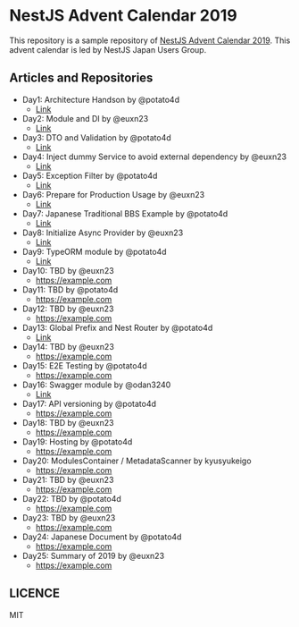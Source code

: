 # NestJS Advent Calendar 2019

This repository is a sample repository of [NestJS Advent Calendar 2019](https://qiita.com/advent-calendar/2019/nestjs).
This advent calendar is led by NestJS Japan Users Group.

## Articles and Repositories

- Day1: Architecture Handson by @potato4d
  - [Link](https://github.com/nestjs-jp/advent-calendar-2019/blob/master/day1-starting-nestjs)
- Day2: Module and DI by @euxn23
  - [Link](https://github.com/nestjs-jp/advent-calendar-2019/tree/master/day2-understanting-module-and-di)
- Day3: DTO and Validation by @potato4d
  - [Link](https://qiita.com/potato4d/items/d22a14ff6fb82d63c742)
- Day4: Inject dummy Service to avoid external dependency by @euxn23
  - [Link](https://github.com/nestjs-jp/advent-calendar-2019/tree/master/day4-inject-dummy-service-to-avoid-external-dependency)
- Day5: Exception Filter by @potato4d
  - [Link](https://github.com/nestjs-jp/advent-calendar-2019/tree/master/day5-introduce-exception-filter)
- Day6: Prepare for Production Usage by @euxn23
  - [Link](https://github.com/nestjs-jp/advent-calendar-2019/tree/master/day6-prepare-for-production-usage)
- Day7: Japanese Traditional BBS Example by @potato4d
  - [Link](https://github.com/nestjs-jp/advent-calendar-2019/tree/master/day7-nestjp-bbs)
- Day8: Initialize Async Provider by @euxn23
  - [Link](https://github.com/nestjs-jp/advent-calendar-2019/tree/master/day8-initialize-async-provider)
- Day9: TypeORM module by @potato4d
  - [Link](https://github.com/nestjs-jp/advent-calendar-2019/tree/master/day9-typeorm)
- Day10: TBD by @euxn23
  - https://example.com
- Day11: TBD by @potato4d
  - https://example.com
- Day12: TBD by @euxn23
  - https://example.com
- Day13: Global Prefix and Nest Router by @potato4d
  - [Link](https://github.com/nestjs-jp/advent-calendar-2019/tree/master/day13-api-versioning)
- Day14: TBD by @euxn23
  - https://example.com
- Day15: E2E Testing by @potato4d
  - https://example.com
- Day16: Swagger module by @odan3240
  - [Link](https://github.com/nestjs-jp/advent-calendar-2019/tree/master/day16-swagger)
- Day17: API versioning by @potato4d
  - https://example.com
- Day18: TBD by @euxn23
  - https://example.com
- Day19: Hosting by @potato4d
  - https://example.com
- Day20: ModulesContainer / MetadataScanner by kyusyukeigo
  - https://example.com
- Day21: TBD by @euxn23
  - https://example.com
- Day22: TBD by @potato4d
  - https://example.com
- Day23: TBD by @euxn23
  - https://example.com
- Day24: Japanese Document by @potato4d
  - https://example.com
- Day25: Summary of 2019 by @euxn23
  - https://example.com

## LICENCE

MIT
